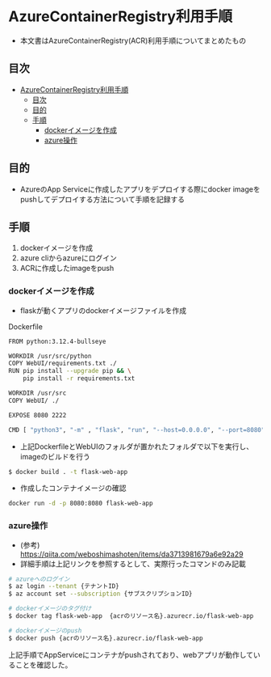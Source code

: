 # AzureContainerRegistry利用手順

- 本文書はAzureContainerRegistry(ACR)利用手順についてまとめたもの

## 目次

- [AzureContainerRegistry利用手順](#azurecontainerregistry利用手順)
  - [目次](#目次)
  - [目的](#目的)
  - [手順](#手順)
    - [dockerイメージを作成](#dockerイメージを作成)
    - [azure操作](#azure操作)

## 目的

- AzureのApp Serviceに作成したアプリをデプロイする際にdocker imageをpushしてデプロイする方法について手順を記録する

## 手順

1. dockerイメージを作成
2. azure cliからazureにログイン
3. ACRに作成したimageをpush

### dockerイメージを作成

- flaskが動くアプリのdockerイメージファイルを作成

Dockerfile

```bash
FROM python:3.12.4-bullseye

WORKDIR /usr/src/python
COPY WebUI/requirements.txt ./
RUN pip install --upgrade pip && \
    pip install -r requirements.txt

WORKDIR /usr/src
COPY WebUI/ ./

EXPOSE 8080 2222

CMD [ "python3", "-m" , "flask", "run", "--host=0.0.0.0", "--port=8080"]
```

- 上記DockerfileとWebUIのフォルダが置かれたフォルダで以下を実行し、imageのビルドを行う

```bash
$ docker build . -t flask-web-app
```

- 作成したコンテナイメージの確認

```bash
docker run -d -p 8080:8080 flask-web-app
```

### azure操作

- (参考) https://qiita.com/weboshimashoten/items/da3713981679a6e92a29
- 詳細手順は上記リンクを参照するとして、実際行ったコマンドのみ記載

```bash
# azureへのログイン
$ az login --tenant {テナントID}
$ az account set --subscription {サブスクリプションID}

# dockerイメージのタグ付け
$ docker tag flask-web-app  {acrのリソース名}.azurecr.io/flask-web-app

# dockerイメージのpush
$ docker push {acrのリソース名}.azurecr.io/flask-web-app
```

上記手順でAppServiceにコンテナがpushされており、webアプリが動作していることを確認した。